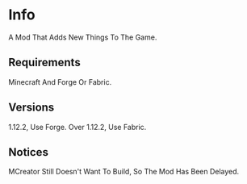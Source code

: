 # Info
A Mod That Adds New Things To The Game.
## Requirements
Minecraft And Forge Or Fabric.
## Versions
1.12.2, Use Forge. Over 1.12.2, Use Fabric.
## Notices
MCreator Still Doesn't Want To Build, So The Mod Has Been Delayed.
